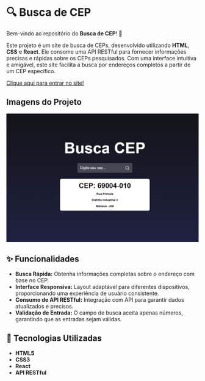 # 🔍 Busca de CEP

Bem-vindo ao repositório do **Busca de CEP**! 🚀

Este projeto é um site de busca de CEPs, desenvolvido utilizando **HTML**, **CSS** e **React**. Ele consome uma API RESTful para fornecer informações precisas e rápidas sobre os CEPs pesquisados. Com uma interface intuitiva e amigável, este site facilita a busca por endereços completos a partir de um CEP específico.

<a href="https://alysxn.github.io/Buscador-CEP/">Clique aqui para entrar no site!</a>

## Imagens do Projeto

![Visualização do site](public/bcep.png)

## ✨ Funcionalidades

- **Busca Rápida:** Obtenha informações completas sobre o endereço com base no CEP.
- **Interface Responsiva:** Layout adaptável para diferentes dispositivos, proporcionando uma experiência de usuário consistente.
- **Consumo de API RESTful:** Integração com API para garantir dados atualizados e precisos.
- **Validação de Entrada:** O campo de busca aceita apenas números, garantindo que as entradas sejam válidas.

## 🚀 Tecnologias Utilizadas

- **HTML5**
- **CSS3**
- **React**
- **API RESTful**
